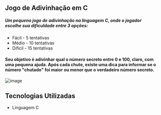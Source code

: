 ## Jogo de Adivinhação em C

##### Um pequeno jogo de adivinhação na linguagem C, onde o jogador escolhe sua dificuldade entre 3 opções:
- Fácil - 5 tentativas
- Médio - 10 tentativas
- Difícil - 15 tentativas

#### Seu objetivo é adivinhar qual o número secreto entre 0 e 100, claro, com uma pequena ajuda. Após cada chute, existe uma dica para informar se o número "chutado" foi maior ou menor que o verdadeiro número secreto.

![image](https://github.com/KawMon/Adivinhacao.c/assets/113487672/cf2c5e3c-4781-45c1-b144-8c11b0457578)


## Tecnologias Utilizadas

- Linguagem C
